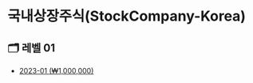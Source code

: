# 국내상장주식(StockCompany-Korea)

## :card_index_dividers: 레벨 01
- [2023-01 (₩1,000,000)](/StockCompany-Korea/2023-01.md)
